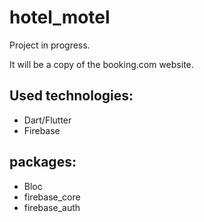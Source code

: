 # hotel_motel

Project in progress.

It will be a copy of the booking.com website.

## Used technologies:

 - Dart/Flutter
 - Firebase
 
## packages:

 - Bloc
 - firebase_core
 - firebase_auth
